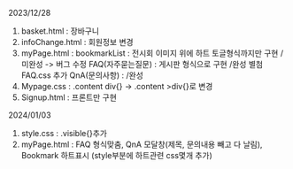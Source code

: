 2023/12/28

1. basket.html : 장바구니
2. infoChange.html : 회원정보 변경
3. myPage.html : 
    bookmarkList : 전시회 이미지 위에 하트 토글형식까지만 구현 /미완성 -> 버그 수정
    FAQ(자주묻는질문) : 게시판 형식으로 구현 /완성  별첨 FAQ.css 추가
    QnA(문의사항) : /완성
4. Mypage.css : .content div{} -> .content >div{}로 변경
5. Signup.html : 프론트만 구현


2024/01/03
1. style.css : .visible{}추가
2. myPage.html : FAQ 형식맞춤, QnA 모달창(제목, 문의내용 빼고 다 날림), Bookmark 하트표시 (style부분에 하트관련 css몇개 추가)
